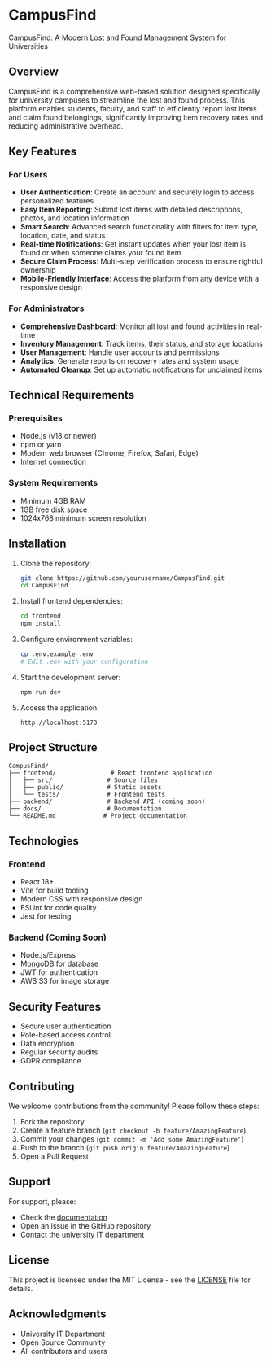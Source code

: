 # CampusFind

CampusFind: A Modern Lost and Found Management System for Universities

## Overview

CampusFind is a comprehensive web-based solution designed specifically for university campuses to streamline the lost and found process. This platform enables students, faculty, and staff to efficiently report lost items and claim found belongings, significantly improving item recovery rates and reducing administrative overhead.

## Key Features

### For Users

- **User Authentication**: Create an account and securely login to access personalized features
- **Easy Item Reporting**: Submit lost items with detailed descriptions, photos, and location information
- **Smart Search**: Advanced search functionality with filters for item type, location, date, and status
- **Real-time Notifications**: Get instant updates when your lost item is found or when someone claims your found item
- **Secure Claim Process**: Multi-step verification process to ensure rightful ownership
- **Mobile-Friendly Interface**: Access the platform from any device with a responsive design

### For Administrators

- **Comprehensive Dashboard**: Monitor all lost and found activities in real-time
- **Inventory Management**: Track items, their status, and storage locations
- **User Management**: Handle user accounts and permissions
- **Analytics**: Generate reports on recovery rates and system usage
- **Automated Cleanup**: Set up automatic notifications for unclaimed items

## Technical Requirements

### Prerequisites

- Node.js (v18 or newer)
- npm or yarn
- Modern web browser (Chrome, Firefox, Safari, Edge)
- Internet connection

### System Requirements

- Minimum 4GB RAM
- 1GB free disk space
- 1024x768 minimum screen resolution

## Installation

1. Clone the repository:

   ```bash
   git clone https://github.com/yourusername/CampusFind.git
   cd CampusFind
   ```

2. Install frontend dependencies:

   ```bash
   cd frontend
   npm install
   ```

3. Configure environment variables:

   ```bash
   cp .env.example .env
   # Edit .env with your configuration
   ```

4. Start the development server:

   ```bash
   npm run dev
   ```

5. Access the application:
   ```
   http://localhost:5173
   ```

## Project Structure

```
CampusFind/
├── frontend/               # React frontend application
│   ├── src/               # Source files
│   ├── public/            # Static assets
│   └── tests/             # Frontend tests
├── backend/               # Backend API (coming soon)
├── docs/                  # Documentation
└── README.md             # Project documentation
```

## Technologies

### Frontend

- React 18+
- Vite for build tooling
- Modern CSS with responsive design
- ESLint for code quality
- Jest for testing

### Backend (Coming Soon)

- Node.js/Express
- MongoDB for database
- JWT for authentication
- AWS S3 for image storage

## Security Features

- Secure user authentication
- Role-based access control
- Data encryption
- Regular security audits
- GDPR compliance

## Contributing

We welcome contributions from the community! Please follow these steps:

1. Fork the repository
2. Create a feature branch (`git checkout -b feature/AmazingFeature`)
3. Commit your changes (`git commit -m 'Add some AmazingFeature'`)
4. Push to the branch (`git push origin feature/AmazingFeature`)
5. Open a Pull Request

## Support

For support, please:

- Check the [documentation](docs/)
- Open an issue in the GitHub repository
- Contact the university IT department

## License

This project is licensed under the MIT License - see the [LICENSE](LICENSE) file for details.

## Acknowledgments

- University IT Department
- Open Source Community
- All contributors and users
